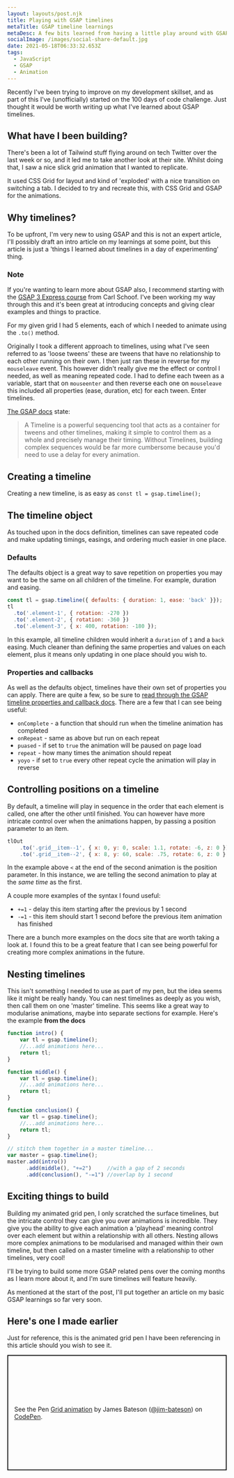 ```yaml
---
layout: layouts/post.njk
title: Playing with GSAP timelines
metaTitle: GSAP timeline learnings
metaDesc: A few bits learned from having a little play around with GSAP timelines
socialImage: /images/social-share-default.jpg
date: 2021-05-18T06:33:32.653Z
tags:
  - JavaScript
  - GSAP
  - Animation
---
```

Recently I've been trying to improve on my development skillset, and as part of this I've (unofficially) started on the 100 days of code challenge. Just thought it would be worth writing up what I've learned about GSAP timelines.

## What have I been building?

There's been a lot of Tailwind stuff flying around on tech Twitter over the last week or so, and it led me to take another look at their site. Whilst doing that, I saw a nice slick grid animation that I wanted to replicate.

It used CSS Grid for layout and kind of 'exploded' with a nice transition on switching a tab. I decided to try and recreate this, with CSS Grid and GSAP for the animations.

## Why timelines?

To be upfront, I'm very new to using GSAP and this is not an expert article, I'll possibly draft an intro article on my learnings at some point, but this article is just a 'things I learned about timelines in a day of experimenting' thing.

<div class="post-note"><h3>Note</h3><p>If you're wanting to learn more about GSAP also, I recommend starting with the <a href="https://www.creativecodingclub.com/courses/gsap-3-express?ref=44f484" rel="nofollow" rel="noreferrer">GSAP 3 Express course</a> from Carl Schoof. I've been working my way through this and it's been great at introducing concepts and giving clear examples and things to practice.</p></div>

For my given grid I had 5 elements, each of which I needed to animate using the `.to()` method.

Originally I took a different approach to timelines, using what I've seen referred to as 'loose tweens' these are tweens that have no relationship to each other running on their own. I then just ran these in reverse for my `mouseleave` event. This however didn't really give me the effect or control I needed, as well as meaning repeated code. I had to define each tween as a variable, start that on `mouseenter` and then reverse each one on `mouseleave` this included all properties (ease, duration, etc) for each tween. Enter timelines.

[The GSAP docs](https://greensock.com/docs/v3/GSAP/Timeline) state:

> A Timeline is a powerful sequencing tool that acts as a container for tweens and other timelines, making it simple to control them as a whole and precisely manage their timing. Without Timelines, building complex sequences would be far more cumbersome because you'd need to use a delay for every animation.

## Creating a timeline

Creating a new timeline, is as easy as `const tl = gsap.timeline();`

## The timeline object

As touched upon in the docs definition, timelines can save repeated code and make updating timings, easings, and ordering much easier in one place.

### Defaults

The defaults object is a great way to save repetition on properties you may want to be the same on all children of the timeline. For example, duration and easing.

```js
const tl = gsap.timeline({ defaults: { duration: 1, ease: 'back' }});
tl
  .to('.element-1', { rotation: -270 })
  .to('.element-2', { rotation: -360 })
  .to('.element-3', { x: 400, rotation: -180 });
```

In this example, all timeline children would inherit a `duration` of `1` and a `back` easing. Much cleaner than defining the same properties and values on each element, plus it means only updating in one place should you wish to.

### Properties and callbacks

As well as the defaults object, timelines have their own set of properties you can apply. There are quite a few, so be sure to [read through the GSAP timeline properties and callback docs](https://greensock.com/docs/v3/GSAP/Timeline#h3-special-properties-and-callbacks). There are a few that I can see being useful:

* `onComplete` - a function that should run when the timeline animation has completed
* `onRepeat` - same as above but run on each repeat
* `puased` - if set to `true` the animation will be paused on page load
* `repeat` - how many times the animation should repeat
* `yoyo` - if set to `true` every other repeat cycle the animation will play in reverse

## Controlling positions on a timeline

By default, a timeline will play in sequence in the order that each element is called, one after the other until finished. You can however have more intricate control over when the animations happen, by passing a position parameter to an item.

```js
tlOut
    .to('.grid__item--1', { x: 0, y: 0, scale: 1.1, rotate: -6, z: 0 })
    .to('.grid__item--2', { x: 8, y: 60, scale: .75, rotate: 6, z: 0 }, '<')
```

In the example above `<` at the end of the second animation is the position parameter. In this instance, we are telling the second animation to play at the *same time* as the first.

A couple more examples of the syntax I found useful:

* `+=1` - delay this item starting after the previous by 1 second
* `-=1` - this item should start 1 second before the previous item animation has finished

There are a bunch more examples on the docs site that are worth taking a look at. I found this to be a great feature that I can see being powerful for creating more complex animations in the future.

## Nesting timelines

This isn't something I needed to use as part of my pen, but the idea seems like it might be really handy. You can nest timelines as deeply as you wish, then call them on one 'master' timeline. This seems like a great way to modularise animations, maybe into separate sections for example. Here's the example **from the docs**

```js
function intro() {
	var tl = gsap.timeline();
	//...add animations here...
	return tl;
}

function middle() {
	var tl = gsap.timeline();
	//...add animations here...
	return tl;
}

function conclusion() {
	var tl = gsap.timeline();
	//...add animations here...
	return tl;
}

// stitch them together in a master timeline...
var master = gsap.timeline();
master.add(intro())
      .add(middle(), "+=2")     //with a gap of 2 seconds
      .add(conclusion(), "-=1") //overlap by 1 second
```

## Exciting things to build

Building my animated grid pen, I only scratched the surface timelines, but the intricate control they can give you over animations is incredible. They give you the ability to give each animation a 'playhead' meaning control over each element but within a relationship with all others. Nesting allows more complex animations to be modularised and managed within their own timeline, but then called on a master timeline with a relationship to other timelines, very cool!

I'll be trying to build some more GSAP related pens over the coming months as I learn more about it, and I'm sure timelines will feature heavily.

As mentioned at the start of the post, I'll put together an article on my basic GSAP learnings so far very soon. 

## Here's one I made earlier

Just for reference, this is the animated grid pen I have been referencing in this article should you wish to see it.

<p class="codepen" data-height="265" data-theme-id="dark" data-default-tab="result" data-user="jim-bateson" data-slug-hash="dyvGaRG" data-preview="true" style="height: 265px; box-sizing: border-box; display: flex; align-items: center; justify-content: center; border: 2px solid; margin: 1em 0; padding: 1em;" data-pen-title="Grid animation">
  <span>See the Pen <a href="https://codepen.io/jim-bateson/pen/dyvGaRG">
  Grid animation</a> by James Bateson (<a href="https://codepen.io/jim-bateson">@jim-bateson</a>)
  on <a href="https://codepen.io">CodePen</a>.</span>
</p>
<script async src="https://cpwebassets.codepen.io/assets/embed/ei.js"></script>
